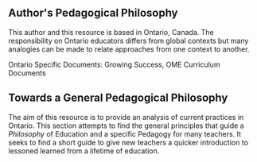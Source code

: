 ## Author's Pedagogical Philosophy

This author and this resource is based in Ontario, Canada. The responsibility on Ontario educators differs from global contexts but many analogies can be made to relate approaches from one context to another.

Ontario Specific Documents:  Growing Success, OME Curriculum Documents

## Towards a General Pedagogical Philosophy

The aim of this resource is to provide an analysis of current practices in Ontario. This section attempts to find the general principles that guide a *Philosophy* of Education and a specific Pedagogy for many teachers. It seeks to find a short guide to give new teachers a quicker introduction to lessoned learned from a lifetime of education.



